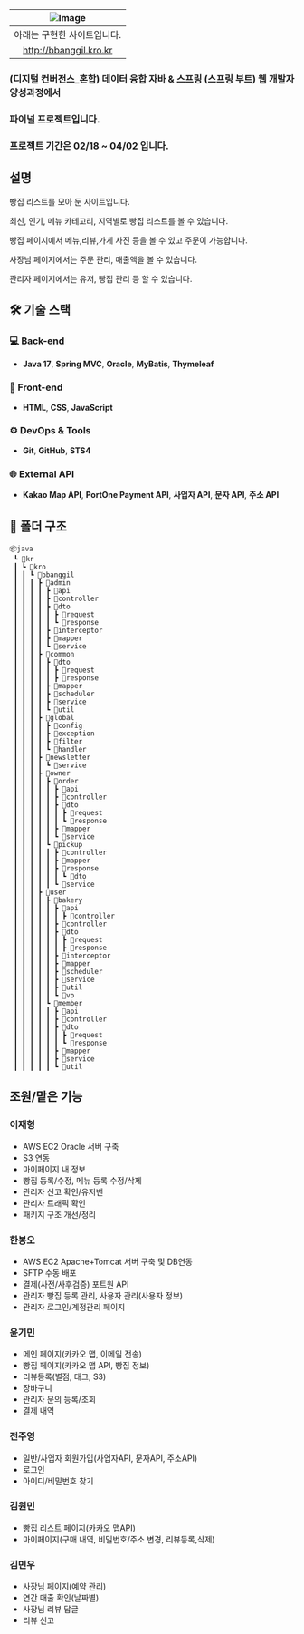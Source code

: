 |![Image](https://github.com/user-attachments/assets/ec576154-88fb-49fc-9c65-ca4b120c6e14)|
|:-----------------------------:|
|아래는 구현한 사이트입니다.|
|<http://bbanggil.kro.kr>|

### (디지털 컨버전스_혼합) 데이터 융합 자바 & 스프링 (스프링 부트) 웹 개발자 양성과정에서
### 파이널 프로젝트입니다.
### 프로젝트 기간은 02/18 ~ 04/02 입니다.

## 설명

빵집 리스트를 모아 둔 사이트입니다.

최신, 인기, 메뉴 카테고리, 지역별로 빵집 리스트를 볼 수 있습니다.

빵집 페이지에서 메뉴,리뷰,가게 사진 등을 볼 수 있고 주문이 가능합니다.

사장님 페이지에서는 주문 관리, 매출액을 볼 수 있습니다.

관리자 페이지에서는 유저, 빵집 관리 등 할 수 있습니다.

## 🛠 기술 스택

### 💻 Back-end
- **Java 17**, **Spring MVC**, **Oracle**, **MyBatis**, **Thymeleaf**

### 🎨 Front-end
- **HTML**, **CSS**, **JavaScript**

### ⚙️ DevOps & Tools
- **Git**, **GitHub**, **STS4**

### 🌐 External API
- **Kakao Map API**, **PortOne Payment API**, **사업자 API**, **문자 API**, **주소 API**

## 📂 폴더 구조

```
📦java
 ┗ 📂kr
 ┃ ┗ 📂kro
 ┃ ┃ ┗ 📂bbanggil
 ┃ ┃ ┃ ┣ 📂admin
 ┃ ┃ ┃ ┃ ┣ 📂api
 ┃ ┃ ┃ ┃ ┣ 📂controller
 ┃ ┃ ┃ ┃ ┣ 📂dto
 ┃ ┃ ┃ ┃ ┃ ┣ 📂request
 ┃ ┃ ┃ ┃ ┃ ┗ 📂response
 ┃ ┃ ┃ ┃ ┣ 📂interceptor
 ┃ ┃ ┃ ┃ ┣ 📂mapper
 ┃ ┃ ┃ ┃ ┗ 📂service
 ┃ ┃ ┃ ┣ 📂common
 ┃ ┃ ┃ ┃ ┣ 📂dto
 ┃ ┃ ┃ ┃ ┃ ┣ 📂request
 ┃ ┃ ┃ ┃ ┃ ┣ 📂response
 ┃ ┃ ┃ ┃ ┣ 📂mapper
 ┃ ┃ ┃ ┃ ┣ 📂scheduler
 ┃ ┃ ┃ ┃ ┣ 📂service
 ┃ ┃ ┃ ┃ ┗ 📂util
 ┃ ┃ ┃ ┣ 📂global
 ┃ ┃ ┃ ┃ ┣ 📂config
 ┃ ┃ ┃ ┃ ┣ 📂exception
 ┃ ┃ ┃ ┃ ┣ 📂filter
 ┃ ┃ ┃ ┃ ┗ 📂handler
 ┃ ┃ ┃ ┣ 📂newsletter
 ┃ ┃ ┃ ┃ ┗ 📂service
 ┃ ┃ ┃ ┣ 📂owner
 ┃ ┃ ┃ ┃ ┣ 📂order
 ┃ ┃ ┃ ┃ ┃ ┣ 📂api
 ┃ ┃ ┃ ┃ ┃ ┣ 📂controller
 ┃ ┃ ┃ ┃ ┃ ┣ 📂dto
 ┃ ┃ ┃ ┃ ┃ ┃ ┣ 📂request
 ┃ ┃ ┃ ┃ ┃ ┃ ┗ 📂response
 ┃ ┃ ┃ ┃ ┃ ┣ 📂mapper
 ┃ ┃ ┃ ┃ ┃ ┗ 📂service
 ┃ ┃ ┃ ┃ ┗ 📂pickup
 ┃ ┃ ┃ ┃ ┃ ┣ 📂controller
 ┃ ┃ ┃ ┃ ┃ ┣ 📂mapper
 ┃ ┃ ┃ ┃ ┃ ┣ 📂response
 ┃ ┃ ┃ ┃ ┃ ┃ ┗ 📂dto
 ┃ ┃ ┃ ┃ ┃ ┗ 📂service
 ┃ ┃ ┃ ┣ 📂user
 ┃ ┃ ┃ ┃ ┣ 📂bakery
 ┃ ┃ ┃ ┃ ┃ ┣ 📂api
 ┃ ┃ ┃ ┃ ┃ ┃ ┣ 📂controller
 ┃ ┃ ┃ ┃ ┃ ┣ 📂controller
 ┃ ┃ ┃ ┃ ┃ ┣ 📂dto
 ┃ ┃ ┃ ┃ ┃ ┃ ┣ 📂request
 ┃ ┃ ┃ ┃ ┃ ┃ ┣ 📂response
 ┃ ┃ ┃ ┃ ┃ ┣ 📂interceptor
 ┃ ┃ ┃ ┃ ┃ ┣ 📂mapper
 ┃ ┃ ┃ ┃ ┃ ┣ 📂scheduler
 ┃ ┃ ┃ ┃ ┃ ┣ 📂service
 ┃ ┃ ┃ ┃ ┃ ┣ 📂util
 ┃ ┃ ┃ ┃ ┃ ┗ 📂vo
 ┃ ┃ ┃ ┃ ┗ 📂member
 ┃ ┃ ┃ ┃ ┃ ┣ 📂api
 ┃ ┃ ┃ ┃ ┃ ┣ 📂controller
 ┃ ┃ ┃ ┃ ┃ ┣ 📂dto
 ┃ ┃ ┃ ┃ ┃ ┃ ┣ 📂request
 ┃ ┃ ┃ ┃ ┃ ┃ ┗ 📂response
 ┃ ┃ ┃ ┃ ┃ ┣ 📂mapper
 ┃ ┃ ┃ ┃ ┃ ┣ 📂service
 ┃ ┃ ┃ ┃ ┃ ┗ 📂util
```

## 조원/맡은 기능

### 이재형
- AWS EC2 Oracle 서버 구축
- S3 연동
- 마이페이지 내 정보
- 빵집 등록/수정, 메뉴 등록 수정/삭제
- 관리자 신고 확인/유저밴
- 관리자 트래픽 확인
- 패키지 구조 개선/정리

### 한봉오
- AWS EC2 Apache+Tomcat 서버 구축 및 DB연동
- SFTP 수동 배포
- 결제(사전/사후검증) 포트원 API
- 관리자 빵집 등록 관리, 사용자 관리(사용자 정보)
- 관리자 로그인/계정관리 페이지

### 윤기민
- 메인 페이지(카카오 맵, 이메일 전송)
- 빵집 페이지(카카오 맵 API, 빵집 정보)
- 리뷰등록(별점, 태그, S3)
- 장바구니
- 관리자 문의 등록/조회
- 결제 내역

### 전주영
- 일반/사업자 회원가입(사업자API, 문자API, 주소API)
- 로그인
- 아이디/비밀번호 찾기

### 김원민
- 빵집 리스트 페이지(카카오 맵API)
- 마이페이지(구매 내역, 비밀번호/주소 변경, 리뷰등록,삭제)

### 김민우
- 사장님 페이지(예약 관리)
- 연간 매출 확인(날짜별)
- 사장님 리뷰 답글
- 리뷰 신고






